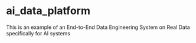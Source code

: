 # ai_data_platform
This is an example of an End-to-End Data Engineering System on Real Data specifically for AI systems
